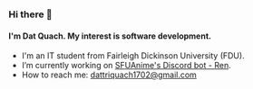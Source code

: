 ### Hi there 👋

#### I'm Dat Quach. My interest is software development.

- I'm an IT student from Fairleigh Dickinson University (FDU).
- I’m currently working on [SFUAnime's Discord bot - Ren](https://github.com/SFUAnime/Ren).
- How to reach me: dattriquach1702@gmail.com

<!--
**quachtridat/quachtridat** is a ✨ _special_ ✨ repository because its `README.md` (this file) appears on your GitHub profile.

Here are some ideas to get you started:

- 🔭 I’m currently working on ...
- 🌱 I’m currently learning ...
- 👯 I’m looking to collaborate on ...
- 🤔 I’m looking for help with ...
- 💬 Ask me about ...
- 📫 How to reach me: ...
- 😄 Pronouns: ...
- ⚡ Fun fact: ...
-->
